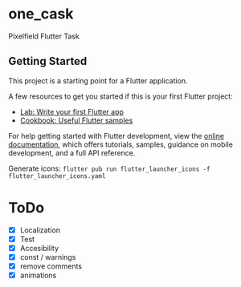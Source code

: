 # one_cask

Pixelfield Flutter Task

## Getting Started

This project is a starting point for a Flutter application.

A few resources to get you started if this is your first Flutter project:

- [Lab: Write your first Flutter app](https://docs.flutter.dev/get-started/codelab)
- [Cookbook: Useful Flutter samples](https://docs.flutter.dev/cookbook)

For help getting started with Flutter development, view the
[online documentation](https://docs.flutter.dev/), which offers tutorials,
samples, guidance on mobile development, and a full API reference.



Generate icons:
```flutter pub run flutter_launcher_icons -f flutter_launcher_icons.yaml```


# ToDo
- [x] Localization
- [x] Test
- [x] Accesibility
- [x] const / warnings
- [x] remove comments
- [x] animations
